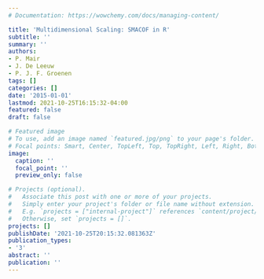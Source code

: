 ```yaml
---
# Documentation: https://wowchemy.com/docs/managing-content/

title: 'Multidimensional Scaling: SMACOF in R'
subtitle: ''
summary: ''
authors:
- P. Mair
- J. De Leeuw
- P. J. F. Groenen
tags: []
categories: []
date: '2015-01-01'
lastmod: 2021-10-25T16:15:32-04:00
featured: false
draft: false

# Featured image
# To use, add an image named `featured.jpg/png` to your page's folder.
# Focal points: Smart, Center, TopLeft, Top, TopRight, Left, Right, BottomLeft, Bottom, BottomRight.
image:
  caption: ''
  focal_point: ''
  preview_only: false

# Projects (optional).
#   Associate this post with one or more of your projects.
#   Simply enter your project's folder or file name without extension.
#   E.g. `projects = ["internal-project"]` references `content/project/deep-learning/index.md`.
#   Otherwise, set `projects = []`.
projects: []
publishDate: '2021-10-25T20:15:32.081363Z'
publication_types:
- '3'
abstract: ''
publication: ''
---
```

